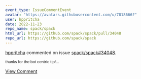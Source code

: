 ```yaml
---
event_type: IssueCommentEvent
avatar: "https://avatars.githubusercontent.com/u/7818666?"
user: hppritcha
date: 2022-11-23
repo_name: spack/spack
html_url: https://github.com/spack/spack/pull/34048
repo_url: https://github.com/spack/spack
---
```


<a href='https://github.com/hppritcha' target='_blank'>hppritcha</a> commented on issue <a href='https://github.com/spack/spack/pull/34048' target='_blank'>spack/spack#34048</a>.

<small>thanks for the bot centric tip!...</small>

<a href='https://github.com/spack/spack/pull/34048' target='_blank'>View Comment</a>